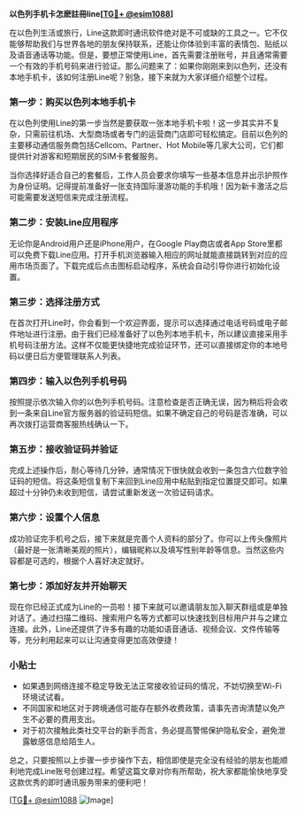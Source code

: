 **以色列手机卡怎麽註冊line[[TG💪+ @esim1088](https://t.me/s/esim1088)]**

在以色列生活或旅行，Line这款即时通讯软件绝对是不可或缺的工具之一。它不仅能够帮助我们与世界各地的朋友保持联系，还能让你体验到丰富的表情包、贴纸以及语音通话等功能。但是，要想正常使用Line，首先需要注册账号，并且通常需要一个有效的手机号码来进行验证。那么问题来了：如果你刚刚来到以色列，还没有本地手机卡，该如何注册Line呢？别急，接下来就为大家详细介绍整个过程。

### 第一步：购买以色列本地手机卡

在以色列使用Line的第一步当然是要获取一张本地手机卡啦！这一步其实并不复杂，只需前往机场、大型商场或者专门的运营商门店即可轻松搞定。目前以色列的主要移动通信服务商包括Cellcom、Partner、Hot Mobile等几家大公司，它们都提供针对游客和短期居民的SIM卡套餐服务。

当你选择好适合自己的套餐后，工作人员会要求你填写一些基本信息并出示护照作为身份证明。记得提前准备好一张支持国际漫游功能的手机哦！因为新卡激活之后可能需要发送短信来完成注册流程。

### 第二步：安装Line应用程序

无论你是Android用户还是iPhone用户，在Google Play商店或者App Store里都可以免费下载Line应用。打开手机浏览器输入相应的网址就能直接跳转到对应的应用市场页面了。下载完成后点击图标启动程序，系统会自动引导你进行初始化设置。

### 第三步：选择注册方式

在首次打开Line时，你会看到一个欢迎界面，提示可以选择通过电话号码或电子邮件地址进行注册。由于我们已经准备好了以色列本地手机卡，所以建议直接采用手机号码注册方法。这样不仅能更快捷地完成验证环节，还可以直接绑定你的本地号码以便日后方便管理联系人列表。

### 第四步：输入以色列手机号码

按照提示依次输入你的以色列手机号码。注意检查是否正确无误，因为稍后将会收到一条来自Line官方服务器的验证码短信。如果不确定自己的号码是否准确，可以再次拨打运营商客服热线确认一下。

### 第五步：接收验证码并验证

完成上述操作后，耐心等待几分钟，通常情况下很快就会收到一条包含六位数字验证码的短信。将这条短信复制下来回到Line应用中粘贴到指定位置提交即可。如果超过十分钟仍未收到短信，请尝试重新发送一次验证码请求。

### 第六步：设置个人信息

成功验证完手机号之后，接下来就是完善个人资料的部分了。你可以上传头像照片（最好是一张清晰美观的照片），编辑昵称以及填写性别年龄等信息。当然这些内容都是可选的，根据个人喜好决定就好。

### 第七步：添加好友并开始聊天

现在你已经正式成为Line的一员啦！接下来就可以邀请朋友加入聊天群组或是单独对话了。通过扫描二维码、搜索用户名等方式都可以快速找到目标用户并与之建立连接。此外，Line还提供了许多有趣的功能如语音通话、视频会议、文件传输等等，充分利用起来可以让沟通变得更加高效便捷！

### 小贴士

- 如果遇到网络连接不稳定导致无法正常接收验证码的情况，不妨切换至Wi-Fi环境试试看。
- 不同国家和地区对于跨境通信可能存在额外收费政策，请事先咨询清楚以免产生不必要的费用支出。
- 对于初次接触此类社交平台的新手而言，务必提高警惕保护隐私安全，避免泄露敏感信息给陌生人。

总之，只要按照以上步骤一步步操作下去，相信即使是完全没有经验的朋友也能顺利地完成Line账号创建过程。希望这篇文章对你有所帮助，祝大家都能愉快地享受这款优秀的即时通讯服务带来的便利吧！

[[TG💪+ @esim1088](https://t.me/s/esim1088) ![Image](https://i.postimg.cc/4NQfJmqS/Snipaste-2025-05-13-00-14-12.png)]